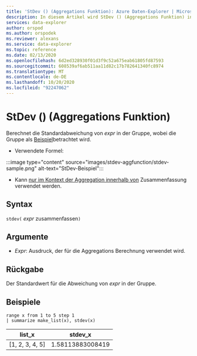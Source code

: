 ```yaml
---
title: 'StDev () (Aggregations Funktion): Azure Daten-Explorer | Microsoft-Dokumentation'
description: In diesem Artikel wird StDev () (Aggregations Funktion) in Azure Daten-Explorer beschrieben.
services: data-explorer
author: orspod
ms.author: orspodek
ms.reviewer: alexans
ms.service: data-explorer
ms.topic: reference
ms.date: 02/13/2020
ms.openlocfilehash: 6d2ed328930f01d3f9c52a675eab61805fd87593
ms.sourcegitcommit: 608539af6ab511aa11d82c17b782641340fc8974
ms.translationtype: MT
ms.contentlocale: de-DE
ms.lasthandoff: 10/20/2020
ms.locfileid: "92247062"
---
```

# <a name="stdev-aggregation-function"></a>StDev () (Aggregations Funktion)

Berechnet die Standardabweichung von *expr* in der Gruppe, wobei die Gruppe als [Beispiel](https://en.wikipedia.org/wiki/Sample_%28statistics%29)betrachtet wird. 

* Verwendete Formel:

:::image type="content" source="images/stdev-aggfunction/stdev-sample.png" alt-text="StDev-Beispiel":::

* Kann [nur im Kontext der Aggregation innerhalb von](summarizeoperator.md) Zusammenfassung verwendet werden.

## <a name="syntax"></a>Syntax

`stdev(` *expr* zusammenfassen`)`

## <a name="arguments"></a>Argumente

* *Expr*: Ausdruck, der für die Aggregations Berechnung verwendet wird. 

## <a name="returns"></a>Rückgabe

Der Standardwert für die Abweichung von *expr* in der Gruppe.
 
## <a name="examples"></a>Beispiele

```kusto
range x from 1 to 5 step 1
| summarize make_list(x), stdev(x)

```

|list_x|stdev_x|
|---|---|
|[1, 2, 3, 4, 5]|1.58113883008419|